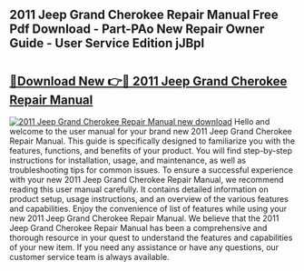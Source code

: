 ## 2011 Jeep Grand Cherokee Repair Manual Free Pdf Download - Part-PAo New Repair Owner Guide - User Service Edition jJBpI

# <h2><a href="http://bc37752.oget.top/?id=2011+Jeep+Grand+Cherokee+Repair+Manual">🔗Download New 👉🔴 2011 Jeep Grand Cherokee Repair Manual</a></h2>

[![2011 Jeep Grand Cherokee Repair Manual new download](https://i.imgur.com/5g1atiW.png)](http://bc37752.oget.top/?id=2011+Jeep+Grand+Cherokee+Repair+Manual)
Hello and welcome to the user manual for your brand new 2011 Jeep Grand Cherokee Repair Manual. This guide is specifically designed to familiarize you with the features, functions, and benefits of your product. You will find step-by-step instructions for installation, usage, and maintenance, as well as troubleshooting tips for common issues. To ensure a successful experience with your new 2011 Jeep Grand Cherokee Repair Manual, we recommend reading this user manual carefully. It contains detailed information on product setup, usage instructions, and an overview of the various features and capabilities. Enjoy the convenience of list of features while using your new 2011 Jeep Grand Cherokee Repair Manual. We believe that the 2011 Jeep Grand Cherokee Repair Manual has been a comprehensive and thorough resource in your quest to understand the features and capabilities of your new item. If you need any assistance or have any questions, our customer service team is always available.
